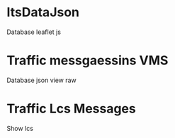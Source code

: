 # ItsDataJson
Database leaflet js 
# Traffic messgaessins VMS
Database json view raw
# Traffic Lcs Messages 
Show lcs
